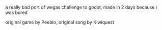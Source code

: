 a really bad port of wegas challenge to godot, made in 2 days because i was bored


original game by Peeblo, original song by Kiwiquest
